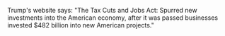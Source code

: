 Trump's website says: "The Tax Cuts and Jobs Act: Spurred new investments into the American economy, after it was passed businesses invested $482 billion into new American projects."

